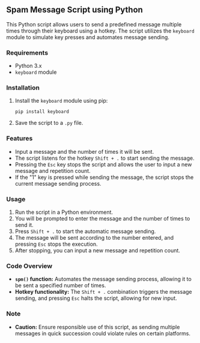 ## Spam Message Script using Python

This Python script allows users to send a predefined message multiple times through their keyboard using a hotkey. The script utilizes the `keyboard` module to simulate key presses and automates message sending. 

### Requirements
- Python 3.x
- `keyboard` module

### Installation

1. Install the `keyboard` module using pip:
   ```
   pip install keyboard
   ```

2. Save the script to a `.py` file.

### Features
- Input a message and the number of times it will be sent.
- The script listens for the hotkey `Shift + .` to start sending the message.
- Pressing the `Esc` key stops the script and allows the user to input a new message and repetition count.
- If the "1" key is pressed while sending the message, the script stops the current message sending process.

### Usage

1. Run the script in a Python environment.
2. You will be prompted to enter the message and the number of times to send it.
3. Press `Shift + .` to start the automatic message sending.
4. The message will be sent according to the number entered, and pressing `Esc` stops the execution.
5. After stopping, you can input a new message and repetition count.

### Code Overview

- **`spm()` function:** Automates the message sending process, allowing it to be sent a specified number of times.
- **Hotkey functionality:** The `Shift + .` combination triggers the message sending, and pressing `Esc` halts the script, allowing for new input.

### Note

- **Caution:** Ensure responsible use of this script, as sending multiple messages in quick succession could violate rules on certain platforms.
